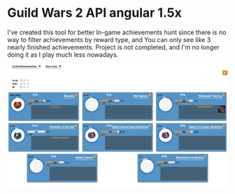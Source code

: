 # Guild Wars 2 API angular 1.5x

I've created this tool for better In-game achievements hunt since there is no way to filter achievements by reward type, and You can only see like 3 nearly finished achievements. Project is not completed, and I'm no longer doing it as I play much less nowadays.

<p align="center"><img src="https://github.com/Volmarg/Guild-Wars-2-API-angular-1/blob/master/screenshot.jpg?raw=true"></p>
